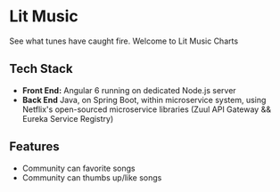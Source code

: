 # Lit Music

See what tunes have caught fire. Welcome to Lit Music Charts

## Tech Stack
- **Front End:** Angular 6 running on dedicated Node.js server
- **Back End** Java, on Spring Boot, within microservice system, using Netflix's open-sourced microservice libraries (Zuul API Gateway && Eureka Service Registry)

## Features
- Community can favorite songs
- Community can thumbs up/like songs
